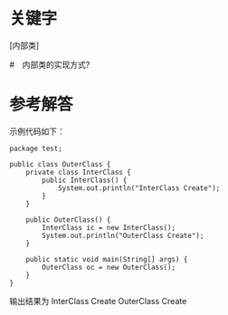 # 关键字
[内部类]

#　内部类的实现方式?

# 参考解答
示例代码如下：
```
package test;

public class OuterClass {
	private class InterClass {
		public InterClass() {
			System.out.println("InterClass Create");
		}
	}

	public OuterClass() {
		InterClass ic = new InterClass();
		System.out.println("OuterClass Create");
	}

	public static void main(String[] args) {
		OuterClass oc = new OuterClass();
	}
}
```
输出结果为
InterClass Create
OuterClass Create
